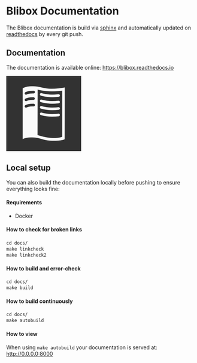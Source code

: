 # Blibox Documentation

The Blibox documentation is build via [sphinx](http://www.sphinx-doc.org/en/master) and
automatically updated on [readthedocs](https://blibox.readthedocs.io) by every git push.


## Documentation

The documentation is available online: https://blibox.readthedocs.io

<a href="https://blibox.readthedocs.io" title="Blibox Documentation">
  <img style="width:200px;height:200px;" widh="200" height="200" title="Blibox Documentation" name="Blibox Documentation" src="https://raw.githubusercontent.com/cytopia/icons/master/400x400/readthedocs.png" />
</a>


## Local setup

You can also build the documentation locally before pushing to ensure everything looks fine:

#### Requirements

* Docker

#### How to check for broken links
```
cd docs/
make linkcheck
make linkcheck2
```

#### How to build and error-check
```
cd docs/
make build
```

#### How to build continuously
```
cd docs/
make autobuild
```

#### How to view

When using `make autobuild` your documentation is served at: http://0.0.0.0:8000
